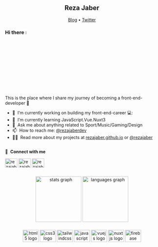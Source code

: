 <h2 align="center">Reza Jaber</h2>
<p align="center">
  <a href="https://rezajaber.dev">Blog</a> •
  <a href="https://twitter.com/rezajaberdev">Twitter</a>
</p>

### Hi there <a href="https://www.rezjaber.dev/"><img src="https://media.giphy.com/media/hvRJCLFzcasrR4ia7z/giphy.gif" width="5%"></a>
This is the place where I share my journey of becoming a front-end-developer 🥇

- 🔭 &nbsp;I’m currently working on building my front-end-career 💻:
- 🌱 &nbsp;I’m currently learning JavaScript.Vue.Nuxt3
- 💬 &nbsp;Ask me about anything related to Sport/Music/Gaming/Design
- 📫 &nbsp;How to reach me: [@rezajaberdev](https://twitter.com/rezajaberdev)</a>
- 👨‍💻 &nbsp;Read more about my projects at [rezajaber.github.io](https://github.com/rezajaber/rezajaber.github.io) or [@rezajaber](https://www.frontendmentor.io/profile/rezajaber/solutions)

<h2></h2>

🔗 &nbsp;**Connect with me**
<p align="left">
<a href="https://twitter.com/rezajaberdev" target="blank"><img align="center" src="https://raw.githubusercontent.com/rahuldkjain/github-profile-readme-generator/master/src/images/icons/Social/twitter.svg" alt="rezajaber" height="30" width="40" /></a>
<a href="https://www.linkedin.com/in/reza-jaber-583b511ba/" target="blank"><img align="center" src="https://raw.githubusercontent.com/rahuldkjain/github-profile-readme-generator/master/src/images/icons/Social/linked-in-alt.svg" alt="rezajaber" height="30" width="40" /></a>
<a href="https://www.instagram.com/tape.reza/" target="blank"><img align="center" src="https://raw.githubusercontent.com/rahuldkjain/github-profile-readme-generator/master/src/images/icons/Social/instagram.svg" alt="rezajaber" height="30" width="40" /></a>
<!---
rezajaber/rezajaber is a ✨ special ✨ repository because its `README.md` (this file) appears on your GitHub profile.
You can click the Preview link to take a look at your changes.
--->
  
 <h2></h2>
  
  
<div align="center">
  <img src="https://github-readme-stats.vercel.app/api?username=rezajaber&hide_title=false&hide_rank=false&show_icons=true&include_all_commits=true&count_private=true&disable_animations=false&theme=dracula&locale=en&hide_border=false&order=1" height="150" alt="stats graph"  />
  <img src="https://github-readme-stats.vercel.app/api/top-langs?username=rezajaber&locale=en&hide_title=false&layout=compact&card_width=320&langs_count=5&theme=dracula&hide_border=false&order=2" height="150" alt="languages graph"  />
</div>

###

###

<div align="center">
  <img src="https://cdn.jsdelivr.net/gh/devicons/devicon/icons/html5/html5-original.svg" height="40" width="52" alt="html5 logo"  />
  <img src="https://cdn.jsdelivr.net/gh/devicons/devicon/icons/css3/css3-original.svg" height="40" width="52" alt="css3 logo"  />
  <img src="https://cdn.jsdelivr.net/gh/devicons/devicon/icons/tailwindcss/tailwindcss-original-wordmark.svg" height="40" width="52" alt="tailwindcss logo"  />
  <img src="https://cdn.jsdelivr.net/gh/devicons/devicon/icons/javascript/javascript-original.svg" height="40" width="52" alt="javascript logo"  />
  <img src="https://cdn.jsdelivr.net/gh/devicons/devicon/icons/vuejs/vuejs-original.svg" height="40" width="52" alt="vuejs logo"  />
  <img src="https://cdn.jsdelivr.net/gh/devicons/devicon/icons/nuxtjs/nuxtjs-original.svg" height="40" width="52" alt="nuxtjs logo"  />
  <img src="https://cdn.jsdelivr.net/gh/devicons/devicon/icons/firebase/firebase-plain.svg" height="40" width="52" alt="firebase logo"  />
</div>

###
